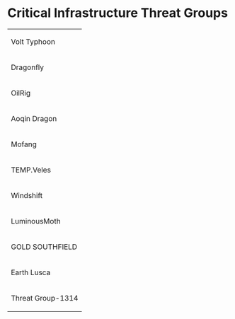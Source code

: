 # Critical Infrastructure Threat Groups
<table>
  <tr>
    <td>
      <p>Volt Typhoon</p>
    </td>
  </tr>
  <tr>
    <td>
      <p>Dragonfly</p>
    </td>
  </tr>
  <tr>
    <td>
      <p>OilRig</p>
    </td>
  </tr>
  <tr>
    <td>
      <p>Aoqin Dragon</p>
    </td>
  </tr>
  <tr>
    <td>
      <p>Mofang</p>
    </td>
  </tr>
  <tr>
    <td>
      <p>TEMP.Veles</p>
    </td>
  </tr>
  <tr>
    <td>
      <p>Windshift</p>
    </td>
  </tr>
  <tr>
    <td>
      <p>LuminousMoth</p>
    </td>
  </tr>
  <tr>
    <td>
      <p>GOLD SOUTHFIELD</p>
    </td>
  </tr>
  <tr>
    <td>
      <p>Earth Lusca</p>
    </td>
  </tr>
  <tr>
    <td>
      <p>Threat Group-1314</p>
    </td>
  </tr>
</table>
